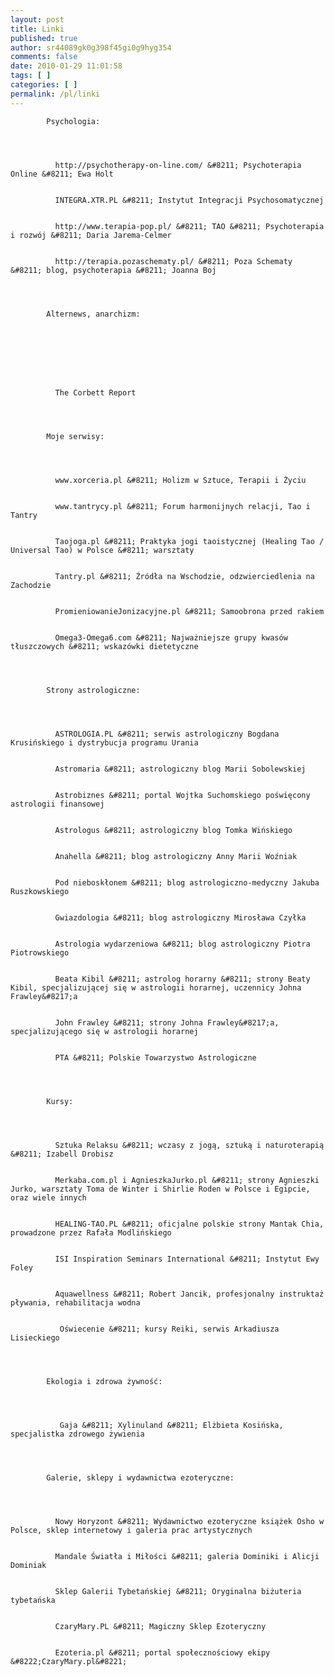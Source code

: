 ```yaml
---
layout: post
title: Linki
published: true
author: sr44089gk0g398f45gi0g9hyg354
comments: false
date: 2010-01-29 11:01:58
tags: [ ]
categories: [ ]
permalink: /pl/linki
---
```


  
    
      
        
          
            Psychologia:
          
          
          
            
              http://psychotherapy-on-line.com/ &#8211; Psychoterapia Online &#8211; Ewa Holt
            
            
              INTEGRA.XTR.PL &#8211; Instytut Integracji Psychosomatycznej
            
            
              http://www.terapia-pop.pl/ &#8211; TAO &#8211; Psychoterapia i rozwój &#8211; Daria Jarema-Celmer
            
            
              http://terapia.pozaschematy.pl/ &#8211; Poza Schematy &#8211; blog, psychoterapia &#8211; Joanna Boj
            
          
          
          
            Alternews, anarchizm:
          
          
          
            
          
          
          
            
              The Corbett Report
            
          
          
          
            Moje serwisy:
          
          
          
            
              www.xorceria.pl &#8211; Holizm w Sztuce, Terapii i Życiu
            
            
              www.tantrycy.pl &#8211; Forum harmonijnych relacji, Tao i Tantry
            
            
              Taojoga.pl &#8211; Praktyka jogi taoistycznej (Healing Tao / Universal Tao) w Polsce &#8211; warsztaty
            
            
              Tantry.pl &#8211; Źródła na Wschodzie, odzwierciedlenia na Zachodzie
            
            
              PromieniowanieJonizacyjne.pl &#8211; Samoobrona przed rakiem
            
            
              Omega3-Omega6.com &#8211; Najważniejsze grupy kwasów tłuszczowych &#8211; wskazówki dietetyczne
            
          
          
          
            Strony astrologiczne:
          
          
          
            
              ASTROLOGIA.PL &#8211; serwis astrologiczny Bogdana Krusińskiego i dystrybucja programu Urania
            
            
              Astromaria &#8211; astrologiczny blog Marii Sobolewskiej
            
            
              Astrobiznes &#8211; portal Wojtka Suchomskiego poświęcony astrologii finansowej
            
            
              Astrologus &#8211; astrologiczny blog Tomka Wińskiego
            
            
              Anahella &#8211; blog astrologiczny Anny Marii Woźniak
            
            
              Pod nieboskłonem &#8211; blog astrologiczno-medyczny Jakuba Ruszkowskiego
            
            
              Gwiazdologia &#8211; blog astrologiczny Mirosława Czyłka
            
            
              Astrologia wydarzeniowa &#8211; blog astrologiczny Piotra Piotrowskiego
            
            
              Beata Kibil &#8211; astrolog horarny &#8211; strony Beaty Kibil, specjalizującej się w astrologii horarnej, uczennicy Johna Frawley&#8217;a
            
            
              John Frawley &#8211; strony Johna Frawley&#8217;a, specjalizującego się w astrologii horarnej
            
            
              PTA &#8211; Polskie Towarzystwo Astrologiczne
            
          
          
          
            Kursy:
          
          
          
            
              Sztuka Relaksu &#8211; wczasy z jogą, sztuką i naturoterapią &#8211; Izabell Drobisz
            
            
              Merkaba.com.pl i AgnieszkaJurko.pl &#8211; strony Agnieszki Jurko, warsztaty Toma de Winter i Shirlie Roden w Polsce i Egipcie, oraz wiele innych
            
            
              HEALING-TAO.PL &#8211; oficjalne polskie strony Mantak Chia, prowadzone przez Rafała Modlińskiego
            
            
              ISI Inspiration Seminars International &#8211; Instytut Ewy Foley
            
            
              Aquawellness &#8211; Robert Jancik, profesjonalny instruktaż pływania, rehabilitacja wodna
            
            
               Oświecenie &#8211; kursy Reiki, serwis Arkadiusza Lisieckiego
            
          
          
          
            Ekologia i zdrowa żywność:
          
          
          
            
               Gaja &#8211; Xylinuland &#8211; Elżbieta Kosińska, specjalistka zdrowego żywienia
            
          
          
          
            Galerie, sklepy i wydawnictwa ezoteryczne:
          
          
          
            
              Nowy Horyzont &#8211; Wydawnictwo ezoteryczne książek Osho w Polsce, sklep internetowy i galeria prac artystycznych
            
            
              Mandale Światła i Miłości &#8211; galeria Dominiki i Alicji Dominiak
            
            
              Sklep Galerii Tybetańskiej &#8211; Oryginalna biżuteria tybetańska
            
            
              CzaryMary.PL &#8211; Magiczny Sklep Ezoteryczny
            
            
              Ezoteria.pl &#8211; portal społecznościowy ekipy &#8222;CzaryMary.pl&#8221;
            
          
        
      
      
      
    
    
    
  
  
  


